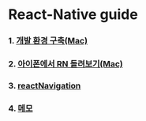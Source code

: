# React-Native guide

### 1. [개발 환경 구축(Mac)](https://github.com/sghaha/RN-guide/blob/main/document/setting.md)

### 2. [아이폰에서 RN 돌려보기(Mac)](https://github.com/sghaha/RN-guide/blob/main/document/iphoneRunning.md)

### 3. [reactNavigation](https://github.com/sghaha/RN-guide/blob/main/document/reactNavigation.md)

### 4. [메모](https://github.com/sghaha/RN-guide/blob/main/document/memo.md)

